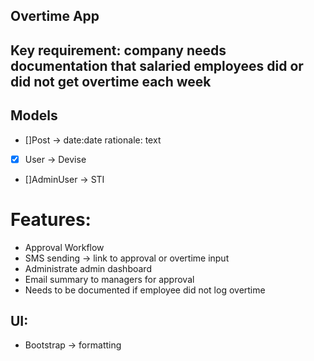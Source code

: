 ## Overtime App

## Key requirement: company needs documentation that salaried employees did or did not get overtime each week

## Models
- []Post -> date:date rationale: text
- [X] User -> Devise
- []AdminUser -> STI

# Features:
- Approval Workflow
- SMS sending -> link to approval or overtime input
- Administrate admin dashboard
- Email summary to managers for approval
- Needs to be documented if employee did not log overtime

## UI:
- Bootstrap -> formatting